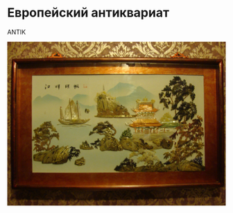<html>
<head>
<meta charset="utf-8">
  <title>CHERDANTIQUE</title>
</head>
<body>
 <h1>Европейский антиквариат</h1>
<p>ANTIK</p>

<td  align="center" width="100" height="100" >
<img src="DSC09675.JPG" 
   title="Увеличение"
 onmouseover="this.width=600;this.height=400"
 onmouseout="this.width=100;this.height=100">
 </td>
 
</body>
</html>


